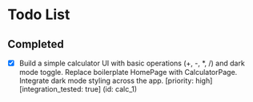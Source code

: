 # Todo List

## Completed

- [x] Build a simple calculator UI with basic operations (+, -, *, /) and dark mode toggle. Replace boilerplate HomePage with CalculatorPage. Integrate dark mode styling across the app. [priority: high] [integration_tested: true] (id: calc_1)

